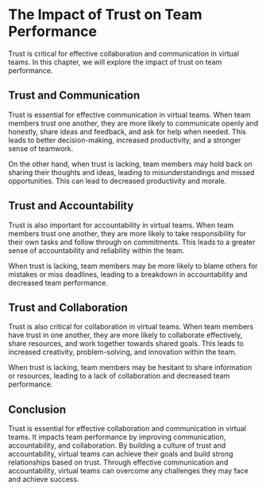 # The Impact of Trust on Team Performance

Trust is critical for effective collaboration and communication in virtual teams. In this chapter, we will explore the impact of trust on team performance.

Trust and Communication
-----------------------

Trust is essential for effective communication in virtual teams. When team members trust one another, they are more likely to communicate openly and honestly, share ideas and feedback, and ask for help when needed. This leads to better decision-making, increased productivity, and a stronger sense of teamwork.

On the other hand, when trust is lacking, team members may hold back on sharing their thoughts and ideas, leading to misunderstandings and missed opportunities. This can lead to decreased productivity and morale.

Trust and Accountability
------------------------

Trust is also important for accountability in virtual teams. When team members trust one another, they are more likely to take responsibility for their own tasks and follow through on commitments. This leads to a greater sense of accountability and reliability within the team.

When trust is lacking, team members may be more likely to blame others for mistakes or miss deadlines, leading to a breakdown in accountability and decreased team performance.

Trust and Collaboration
-----------------------

Trust is also critical for collaboration in virtual teams. When team members have trust in one another, they are more likely to collaborate effectively, share resources, and work together towards shared goals. This leads to increased creativity, problem-solving, and innovation within the team.

When trust is lacking, team members may be hesitant to share information or resources, leading to a lack of collaboration and decreased team performance.

Conclusion
----------

Trust is essential for effective collaboration and communication in virtual teams. It impacts team performance by improving communication, accountability, and collaboration. By building a culture of trust and accountability, virtual teams can achieve their goals and build strong relationships based on trust. Through effective communication and accountability, virtual teams can overcome any challenges they may face and achieve success.
